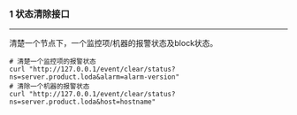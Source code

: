 ### 1 状态清除接口
---

清楚一个节点下，一个监控项/机器的报警状态及block状态。

    # 清楚一个监控项的报警状态
    curl "http://127.0.0.1/event/clear/status?ns=server.product.loda&alarm=alarm-version"
    # 清除一个机器的报警状态
    curl "http://127.0.0.1/event/clear/status?ns=server.product.loda&host=hostname"